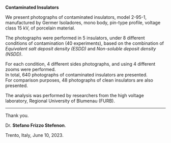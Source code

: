 **Contaminated Insulators**

We present photographs of contaminated insulators, model 2-95-1, manufactured by Germer Isoladores, mono body, pin-type profile, voltage class 15 kV, of porcelain material.

The photographs were performed in 5 insulators, under 8 different conditions of contamination (40 experiments), based on the combination of *Equivalent salt deposit density (ESDD)* and *Non-soluble deposit density (NSDD)*.   
  
For each condition, 4 different sides photographs, and using 4 different zooms were performed.  
In total, 640 photographs of contaminated insulators are presented.  
For comparison purposes, 48 photographs of clean insulators are also presented.

The analysis was performed by researchers from the high voltage laboratory, Regional University of Blumenau (FURB). 

---
Thank you.

Dr. **Stefano Frizzo Stefenon**.

Trento, Italy, June 10, 2023.
